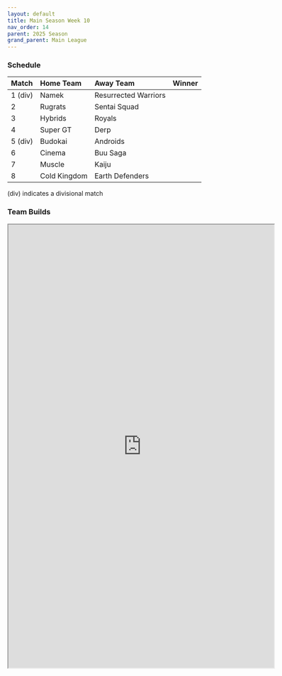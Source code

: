```yaml
---
layout: default
title: Main Season Week 10
nav_order: 14
parent: 2025 Season
grand_parent: Main League
---
```

### Schedule

|Match          |  Home Team            | Away Team        | Winner           |
| :-------------| :---------------------| :----------------| :----------------|
|1 (div)| Namek | Resurrected Warriors | |
|2| Rugrats | Sentai Squad | |
|3| Hybrids | Royals | |
|4| Super GT | Derp | |
|5 (div)| Budokai | Androids | |
|6| Cinema | Buu Saga | |
|7| Muscle | Kaiju | |
|8| Cold Kingdom | Earth Defenders | |



(div) indicates a divisional match

### Team Builds

 
<iframe width=600 height=1000 scrolling="yes" src="https://docs.google.com/document/d/e/2PACX-1vRj_HDIWZZL_7nI-cOHfj2dM9-ihK0wEpqX3TZn9-TdLyaa2hDHjyp9iYt-OtPO4m1Ub_qxfWIAJ98N/pub?embedded=true"></iframe>